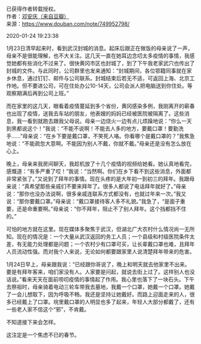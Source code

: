 已获得作者转载授权。  
作者：[邓安庆（来自豆瓣）](https://www.douban.com/people/renjiananhuo/)  
来源：https://www.douban.com/note/749952798/    

2020-01-24 19:23:38  

1月23日清早起来时，看到武汉封城的消息。起床后跟正在做饭的母亲说了一声，母亲不是很能理解，也不大关注。这几天一直在她耳边念叨太多疫情的事情，我感觉她都有些消化不过来了。很快黄冈市区也封城了，到了下午我老家武穴也传出了封城的文件。与此同时，公司群里也发来通知：“封城期间，各位鄂籍同事就在家乡休息，通过钉钉、邮件与公司联系。封城结束后若无不适，可返回上海、北京工作地。但不要进公司，可在住处办公10-14天，公司会派人把电脑送到你住处。等观察期满后再到公司上班。”  

而在家里的这几天，眼看着疫情蔓延到多个省份，黄冈感染多例，我刚离开的蕲春也出现了疫情，送我去车站的朋友，他表嫂的妈妈已经被医院被隔离了。这些消息，我一看到就跑去跟我父母说。母亲一边烧火一边有点儿烦躁地说：“你么一天到黑都说这个！”我说：“不能不说啊！不能去人多的地方，要戴口罩！要勤洗手……”母亲说：“在乡下要是戴口罩，不笑死人咯。你看哪个是戴口罩的？”我焦急地说：“不能疏忽大意啊。不能因为别人不戴，你就不戴。”母亲还是没有怎么放在心上。  

晚上，母亲来我房间聊天，我趁机放了十几个疫情的视频给她看。她认真地看完，感慨道：“有多严重了哎！”我说：“当然啊。你们在乡下看不到这些消息，外面都非常紧张了。”又说到了拜年的事情。现在头疼的是大年初一到初三的拜年。我跟母亲说：“真希望那些亲戚们不要来拜年了。很多人都说了电话拜年就好了。”母亲说：“那你也没办法说啊，很多亲戚连联系方式都没有，也就过年来一次。”我又说：“那你要戴口罩。”母亲说：“戴口罩接待客人多不礼貌。”我急了，“是面子重要，还是命重要啊。”母亲说：“你不拜年，阻止不了别人拜年。这个挡都挡不住的。”  

可怕的地方就在这里。现在媒体多聚焦于武汉，但湖北广大农村什么情况尚一无所知。现在的情况是：一个大量从武汉返回的务工人员；一个县级和村级医院条件太差，有无能力处理都是问题；一个农村少有口罩可买，让长辈戴口罩也难，且拜年人员流动性强。而对我个人来说，无论如何都要跟家里人说清楚拜年带来的危害。  

1月24日早上，母亲跟我说：“已经跟你哥说了，晚上和明天就去他家里不出来。要是有拜年客来，咱们家没有人。人家要是问起，就说去街上过了。这样别人也没话说。”看来天天在面前唠叨疫情的事情起了作用。我心里也落下了一块石头。下午去祭祖时，母亲骑着电动三轮车带我去墓地，我戴一个口罩，她戴一个口罩。她戴了一会儿想取下，因为呼吸不畅。我还是坚持让她戴好。而路上迎面走来的人，很多已经戴上了口罩。垸里戴口罩的人明显也多了起来，年轻人大部分都戴了，还有一些老人家不信这个“邪”，不肯戴。  

不知道接下来会怎样。  

这注定是一个焦虑不已的春节。
